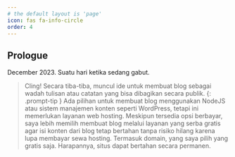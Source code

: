 ```yaml
---
# the default layout is 'page'
icon: fas fa-info-circle
order: 4
---
```


## Prologue
December 2023. Suatu hari ketika sedang gabut.
> Cling! Secara tiba-tiba, muncul ide untuk membuat blog sebagai wadah tulisan atau catatan yang bisa dibagikan secara publik.
{: .prompt-tip }
Ada pilihan untuk membuat blog menggunakan NodeJS atau sistem manajemen konten seperti WordPress, tetapi ini memerlukan layanan web hosting.
> Meskipun tersedia opsi berbayar, saya lebih memilih membuat blog melalui layanan yang serba gratis agar isi konten dari blog tetap bertahan tanpa risiko hilang karena lupa membayar sewa hosting. Termasuk domain, yang saya pilih yang gratis saja. Harapannya, situs dapat bertahan secara permanen.
